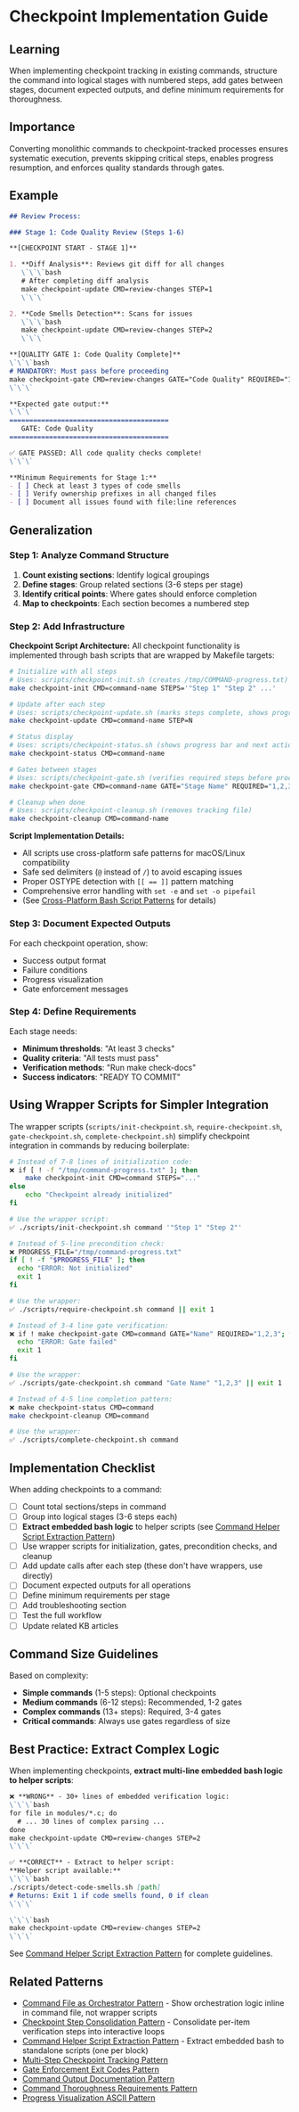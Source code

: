 # Checkpoint Implementation Guide

## Learning
When implementing checkpoint tracking in existing commands, structure the command into logical stages with numbered steps, add gates between stages, document expected outputs, and define minimum requirements for thoroughness.

## Importance
Converting monolithic commands to checkpoint-tracked processes ensures systematic execution, prevents skipping critical steps, enables progress resumption, and enforces quality standards through gates.

## Example
```markdown
## Review Process:

### Stage 1: Code Quality Review (Steps 1-6)

**[CHECKPOINT START - STAGE 1]**

1. **Diff Analysis**: Reviews git diff for all changes
   \`\`\`bash
   # After completing diff analysis
   make checkpoint-update CMD=review-changes STEP=1
   \`\`\`

2. **Code Smells Detection**: Scans for issues
   \`\`\`bash
   make checkpoint-update CMD=review-changes STEP=2
   \`\`\`

**[QUALITY GATE 1: Code Quality Complete]**
\`\`\`bash
# MANDATORY: Must pass before proceeding
make checkpoint-gate CMD=review-changes GATE="Code Quality" REQUIRED="1,2,3,4,5,6"
\`\`\`

**Expected gate output:**
\`\`\`
========================================
   GATE: Code Quality
========================================

✅ GATE PASSED: All code quality checks complete!
\`\`\`

**Minimum Requirements for Stage 1:**
- [ ] Check at least 3 types of code smells
- [ ] Verify ownership prefixes in all changed files
- [ ] Document all issues found with file:line references
```

## Generalization

### Step 1: Analyze Command Structure
1. **Count existing sections**: Identify logical groupings
2. **Define stages**: Group related sections (3-6 steps per stage)
3. **Identify critical points**: Where gates should enforce completion
4. **Map to checkpoints**: Each section becomes a numbered step

### Step 2: Add Infrastructure

**Checkpoint Script Architecture:**
All checkpoint functionality is implemented through bash scripts that are wrapped by Makefile targets:

```bash
# Initialize with all steps
# Uses: scripts/checkpoint-init.sh (creates /tmp/COMMAND-progress.txt)
make checkpoint-init CMD=command-name STEPS='"Step 1" "Step 2" ...'

# Update after each step
# Uses: scripts/checkpoint-update.sh (marks steps complete, shows progress)
make checkpoint-update CMD=command-name STEP=N

# Status display
# Uses: scripts/checkpoint-status.sh (shows progress bar and next action)
make checkpoint-status CMD=command-name

# Gates between stages
# Uses: scripts/checkpoint-gate.sh (verifies required steps before proceeding)
make checkpoint-gate CMD=command-name GATE="Stage Name" REQUIRED="1,2,3"

# Cleanup when done
# Uses: scripts/checkpoint-cleanup.sh (removes tracking file)
make checkpoint-cleanup CMD=command-name
```

**Script Implementation Details:**
- All scripts use cross-platform safe patterns for macOS/Linux compatibility
- Safe sed delimiters (`@` instead of `/`) to avoid escaping issues
- Proper OSTYPE detection with `[[ == ]]` pattern matching
- Comprehensive error handling with `set -e` and `set -o pipefail`
- (See [Cross-Platform Bash Script Patterns](../kb/cross-platform-bash-script-patterns.md) for details)

### Step 3: Document Expected Outputs
For each checkpoint operation, show:
- Success output format
- Failure conditions
- Progress visualization
- Gate enforcement messages

### Step 4: Define Requirements
Each stage needs:
- **Minimum thresholds**: "At least 3 checks"
- **Quality criteria**: "All tests must pass"
- **Verification methods**: "Run make check-docs"
- **Success indicators**: "READY TO COMMIT"

## Using Wrapper Scripts for Simpler Integration

The wrapper scripts (`scripts/init-checkpoint.sh`, `require-checkpoint.sh`, `gate-checkpoint.sh`, `complete-checkpoint.sh`) simplify checkpoint integration in commands by reducing boilerplate:

```bash
# Instead of 7-8 lines of initialization code:
❌ if [ ! -f "/tmp/command-progress.txt" ]; then
    make checkpoint-init CMD=command STEPS="..."
else
    echo "Checkpoint already initialized"
fi

# Use the wrapper script:
✅ ./scripts/init-checkpoint.sh command '"Step 1" "Step 2"'

# Instead of 5-line precondition check:
❌ PROGRESS_FILE="/tmp/command-progress.txt"
if [ ! -f "$PROGRESS_FILE" ]; then
  echo "ERROR: Not initialized"
  exit 1
fi

# Use the wrapper:
✅ ./scripts/require-checkpoint.sh command || exit 1

# Instead of 3-4 line gate verification:
❌ if ! make checkpoint-gate CMD=command GATE="Name" REQUIRED="1,2,3"; then
  echo "ERROR: Gate failed"
  exit 1
fi

# Use the wrapper:
✅ ./scripts/gate-checkpoint.sh command "Gate Name" "1,2,3" || exit 1

# Instead of 4-5 line completion pattern:
❌ make checkpoint-status CMD=command
make checkpoint-cleanup CMD=command

# Use the wrapper:
✅ ./scripts/complete-checkpoint.sh command
```

## Implementation Checklist

When adding checkpoints to a command:
- [ ] Count total sections/steps in command
- [ ] Group into logical stages (3-6 steps each)
- [ ] **Extract embedded bash logic** to helper scripts (see [Command Helper Script Extraction Pattern](command-helper-script-extraction-pattern.md))
- [ ] Use wrapper scripts for initialization, gates, precondition checks, and cleanup
- [ ] Add update calls after each step (these don't have wrappers, use directly)
- [ ] Document expected outputs for all operations
- [ ] Define minimum requirements per stage
- [ ] Add troubleshooting section
- [ ] Test the full workflow
- [ ] Update related KB articles

## Command Size Guidelines

Based on complexity:
- **Simple commands** (1-5 steps): Optional checkpoints
- **Medium commands** (6-12 steps): Recommended, 1-2 gates
- **Complex commands** (13+ steps): Required, 3-4 gates
- **Critical commands**: Always use gates regardless of size

## Best Practice: Extract Complex Logic

When implementing checkpoints, **extract multi-line embedded bash logic to helper scripts**:

```markdown
❌ **WRONG** - 30+ lines of embedded verification logic:
\`\`\`bash
for file in modules/*.c; do
  # ... 30 lines of complex parsing ...
done
make checkpoint-update CMD=review-changes STEP=2
\`\`\`

✅ **CORRECT** - Extract to helper script:
**Helper script available:**
\`\`\`bash
./scripts/detect-code-smells.sh [path]
# Returns: Exit 1 if code smells found, 0 if clean
\`\`\`

\`\`\`bash
make checkpoint-update CMD=review-changes STEP=2
\`\`\`
```

See [Command Helper Script Extraction Pattern](command-helper-script-extraction-pattern.md) for complete guidelines.

## Related Patterns
- [Command File as Orchestrator Pattern](command-orchestrator-pattern.md) - Show orchestration logic inline in command file, not wrapper scripts
- [Checkpoint Step Consolidation Pattern](checkpoint-step-consolidation-pattern.md) - Consolidate per-item verification steps into interactive loops
- [Command Helper Script Extraction Pattern](command-helper-script-extraction-pattern.md) - Extract embedded bash to standalone scripts (one per block)
- [Multi-Step Checkpoint Tracking Pattern](multi-step-checkpoint-tracking-pattern.md)
- [Gate Enforcement Exit Codes Pattern](gate-enforcement-exit-codes-pattern.md)
- [Command Output Documentation Pattern](command-output-documentation-pattern.md)
- [Command Thoroughness Requirements Pattern](command-thoroughness-requirements-pattern.md)
- [Progress Visualization ASCII Pattern](progress-visualization-ascii-pattern.md)